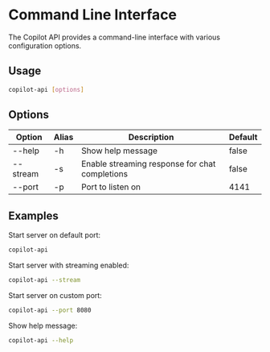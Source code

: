 # Command Line Interface

The Copilot API provides a command-line interface with various configuration options.

## Usage

```bash
copilot-api [options]
```

## Options

| Option      | Alias | Description                                     | Default |
|-------------|-------|-------------------------------------------------|---------|
| --help      | -h    | Show help message                               | false   |
| --stream    | -s    | Enable streaming response for chat completions   | false   |
| --port      | -p    | Port to listen on                               | 4141    |

## Examples

Start server on default port:
```bash
copilot-api
```

Start server with streaming enabled:
```bash
copilot-api --stream
```

Start server on custom port:
```bash
copilot-api --port 8080
```

Show help message:
```bash
copilot-api --help
```
